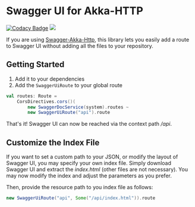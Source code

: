 # Swagger UI for Akka-HTTP

[![Codacy Badge](https://api.codacy.com/project/badge/Grade/4a084fc73bce461b9de2cebfc38866c6)](https://www.codacy.com/app/matfax/akka-http-swagger-ui?utm_source=github.com&amp;utm_medium=referral&amp;utm_content=matfax/akka-http-swagger-ui&amp;utm_campaign=badger)
[![](https://jitpack.io/v/matfax/akka-http-swagger-ui.svg)](https://jitpack.io/#matfax/akka-http-swagger-ui)

If you are using [Swagger-Akka-Http](https://github.com/swagger-akka-http/swagger-akka-http), this library lets you easily add a route to Swagger UI without adding all the files to your repository.

## Getting Started

1. Add it to your dependencies
2. Add the ``SwaggerUiRoute`` to your global route

```Scala
val routes: Route =
    CorsDirectives.cors()(
        new SwaggerDocService(system).routes ~
        new SwaggerUiRoute("api").route
```

That's it! Swagger UI can now be reached via the context path */api*.

## Customize the Index File

If you want to set a custom path to your JSON, or modify the layout of Swagger UI, you may specify your own index file.
Simply download Swagger UI and extract the *index.html* (other files are not necessary). You may now modify the index and adjust the parameters as you prefer.

Then, provide the resource path to you index file as follows:

```Scala
new SwaggerUiRoute("api", Some("/api/index.html")).route
```
